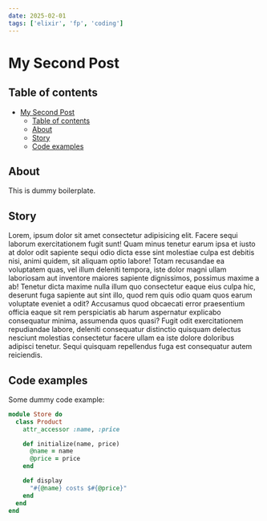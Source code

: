 ```yaml
---
date: 2025-02-01
tags: ['elixir', 'fp', 'coding']
---
```


# My Second Post

## Table of contents

- [My Second Post](#my-second-post)
  - [Table of contents](#table-of-contents)
  - [About](#about)
  - [Story](#story)
  - [Code examples](#code-examples)

## About

This is dummy boilerplate.

## Story

Lorem, ipsum dolor sit amet consectetur adipisicing elit. Facere
sequi laborum exercitationem fugit sunt! Quam minus tenetur earum ipsa et iusto at dolor odit sapiente sequi odio dicta esse
sint molestiae culpa est debitis nisi, animi quidem, sit aliquam optio labore! Totam recusandae ea voluptatem
quas, vel illum deleniti tempora, iste dolor magni ullam laboriosam aut inventore maiores sapiente
dignissimos, possimus maxime a ab! Tenetur dicta maxime nulla illum quo consectetur eaque eius culpa hic,
deserunt fuga sapiente aut sint illo, quod rem quis odio quam quos earum voluptate eveniet a odit? Accusamus
quod obcaecati error praesentium officia eaque sit rem perspiciatis ab harum aspernatur explicabo consequatur
minima, assumenda quos quasi? Fugit odit exercitationem repudiandae labore, deleniti consequatur distinctio
quisquam delectus nesciunt molestias consectetur facere ullam ea iste dolore doloribus adipisci tenetur. Sequi
quisquam repellendus fuga est consequatur autem reiciendis.

## Code examples

Some dummy code example:

```ruby
module Store do
  class Product
    attr_accessor :name, :price

    def initialize(name, price)
      @name = name
      @price = price
    end

    def display
      "#{@name} costs $#{@price}"
    end
  end
end
```
